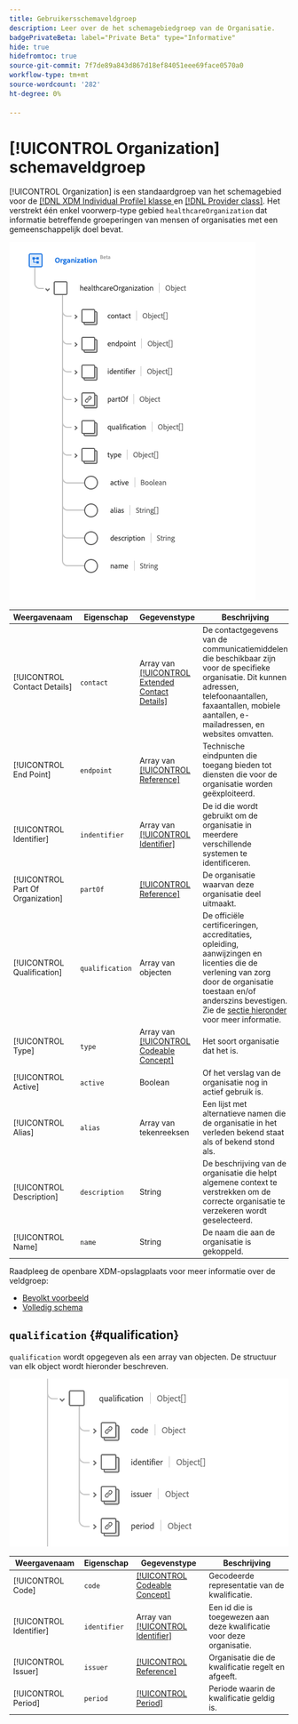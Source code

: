 ```yaml
---
title: Gebruikersschemaveldgroep
description: Leer over de het schemagebiedgroep van de Organisatie.
badgePrivateBeta: label="Private Beta" type="Informative"
hide: true
hidefromtoc: true
source-git-commit: 7f7de89a843d867d18ef84051eee69face0570a0
workflow-type: tm+mt
source-wordcount: '282'
ht-degree: 0%

---
```


# [!UICONTROL Organization] schemaveldgroep

[!UICONTROL Organization] is een standaardgroep van het schemagebied voor de [[!DNL XDM Individual Profile]  klasse ](../../classes/individual-profile.md) en [[!DNL Provider class]](../../classes/provider.md). Het verstrekt één enkel voorwerp-type gebied `healthcareOrganization` dat informatie betreffende groeperingen van mensen of organisaties met een gemeenschappelijk doel bevat.

![ de groepsstructuur van het Gebied ](../../images/field-groups/healthcare-organization/organization.png)

| Weergavenaam | Eigenschap | Gegevenstype | Beschrijving |
| ---| --- | --- | --- |
| [!UICONTROL Contact Details] | `contact` | Array van [[!UICONTROL Extended Contact Details]](../../data-types/healthcare/extended-contact-detail.md) | De contactgegevens van de communicatiemiddelen die beschikbaar zijn voor de specifieke organisatie. Dit kunnen adressen, telefoonaantallen, faxaantallen, mobiele aantallen, e-mailadressen, en websites omvatten. |
| [!UICONTROL End Point] | `endpoint` | Array van [[!UICONTROL Reference]](../../data-types/healthcare/reference.md) | Technische eindpunten die toegang bieden tot diensten die voor de organisatie worden geëxploiteerd. |
| [!UICONTROL Identifier] | `indentifier` | Array van [[!UICONTROL Identifier]](../../data-types/healthcare/identifier.md) | De id die wordt gebruikt om de organisatie in meerdere verschillende systemen te identificeren. |
| [!UICONTROL Part Of Organization] | `partOf` | [[!UICONTROL Reference]](../../data-types/healthcare/reference.md) | De organisatie waarvan deze organisatie deel uitmaakt. |
| [!UICONTROL Qualification] | `qualification` | Array van objecten | De officiële certificeringen, accreditaties, opleiding, aanwijzingen en licenties die de verlening van zorg door de organisatie toestaan en/of anderszins bevestigen. Zie de [ sectie hieronder ](#qualification) voor meer informatie. |
| [!UICONTROL Type] | `type` | Array van [[!UICONTROL Codeable Concept]](../../data-types/healthcare/codeable-concept.md) | Het soort organisatie dat het is. |
| [!UICONTROL Active] | `active` | Boolean | Of het verslag van de organisatie nog in actief gebruik is. |
| [!UICONTROL Alias] | `alias` | Array van tekenreeksen | Een lijst met alternatieve namen die de organisatie in het verleden bekend staat als of bekend stond als. |
| [!UICONTROL Description] | `description` | String | De beschrijving van de organisatie die helpt algemene context te verstrekken om de correcte organisatie te verzekeren wordt geselecteerd. |
| [!UICONTROL Name] | `name` | String | De naam die aan de organisatie is gekoppeld. |

Raadpleeg de openbare XDM-opslagplaats voor meer informatie over de veldgroep:

* [ Bevolkt voorbeeld ](https://github.com/adobe/xdm/blob/master/extensions/industry/healthcare/fhir/fieldgroups/coverage.example.1.json)
* [ Volledig schema ](https://github.com/adobe/xdm/blob/master/extensions/industry/healthcare/fhir/fieldgroups/coverage.schema.json)

## `qualification` {#qualification}

`qualification` wordt opgegeven als een array van objecten. De structuur van elk object wordt hieronder beschreven.

![ kwalificatiestructuur ](../../images/field-groups/healthcare-organization/qualification.png)

| Weergavenaam | Eigenschap | Gegevenstype | Beschrijving |
| --- | --- | --- | --- |
| [!UICONTROL Code] | `code` | [[!UICONTROL Codeable Concept]](../../data-types/healthcare/codeable-concept.md) | Gecodeerde representatie van de kwalificatie. |
| [!UICONTROL Identifier] | `identifier` | Array van [[!UICONTROL Identifier]](../../data-types/healthcare/identifier.md) | Een id die is toegewezen aan deze kwalificatie voor deze organisatie. |
| [!UICONTROL Issuer] | `issuer` | [[!UICONTROL Reference]](../../data-types/healthcare/reference.md) | Organisatie die de kwalificatie regelt en afgeeft. |
| [!UICONTROL Period] | `period` | [[!UICONTROL Period]](../../data-types/healthcare/period.md) | Periode waarin de kwalificatie geldig is. |
